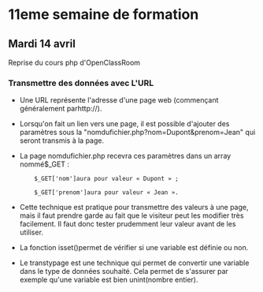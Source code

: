 # 11eme semaine de formation

## Mardi 14 avril

Reprise du cours php d'OpenClassRoom

### Transmettre des données avec L'URL

- Une URL représente l'adresse d'une page web (commençant généralement parhttp://).

- Lorsqu'on fait un lien vers une page, il est possible d'ajouter des paramètres sous la "nomdufichier.php?nom=Dupont&prenom=Jean" qui seront transmis à la page.

- La page nomdufichier.php recevra ces paramètres dans un array nommé$_GET :

          $_GET['nom']aura pour valeur « Dupont » ;

          $_GET['prenom']aura pour valeur « Jean ».

- Cette technique est pratique pour transmettre des valeurs à une page, mais il faut prendre garde au fait que le visiteur peut les modifier très facilement. Il faut donc tester prudemment leur valeur avant de les utiliser.

- La fonction isset()permet de vérifier si une variable est définie ou non.

- Le transtypage est une technique qui permet de convertir une variable dans le type de données souhaité. Cela permet de s'assurer par exemple qu'une variable est bien unint(nombre entier).
